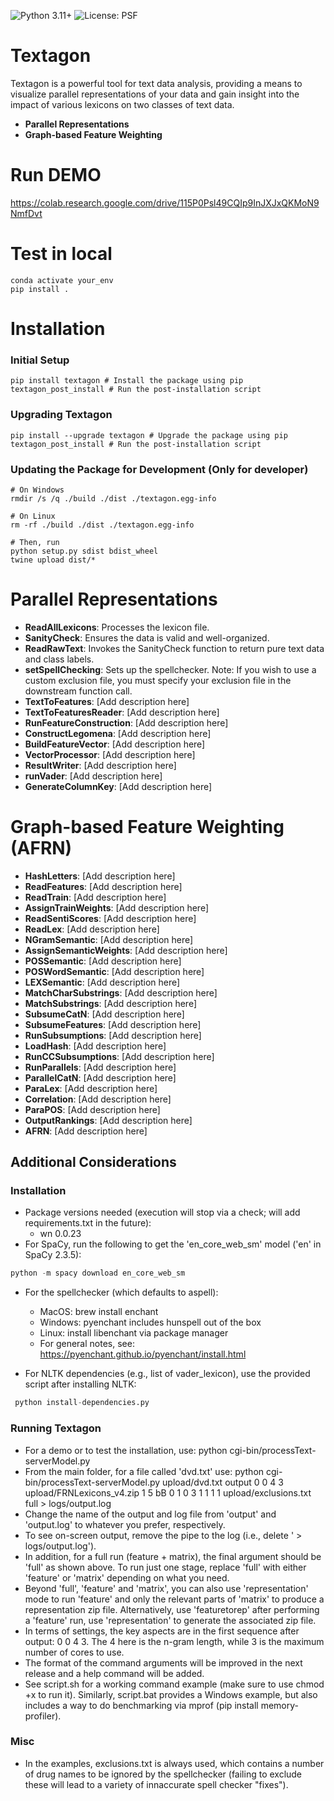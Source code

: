 ![Python 3.11+](https://img.shields.io/badge/python-3.11%2B-blue.svg) ![License: PSF](https://img.shields.io/badge/License-MIT-blue.svg)




# Textagon

Textagon is a powerful tool for text data analysis, providing a means to visualize parallel representations of your data and gain insight into the impact of various lexicons on two classes of text data. 
- **Parallel Representations**
- **Graph-based Feature Weighting**

# Run DEMO

https://colab.research.google.com/drive/115P0Psl49CQIp9InJXJxQKMoN9NmfDvt

# Test in local
```
conda activate your_env
pip install .
```

# Installation

### Initial Setup
```
pip install textagon # Install the package using pip
textagon_post_install # Run the post-installation script
```

### Upgrading Textagon
```
pip install --upgrade textagon # Upgrade the package using pip
textagon_post_install # Run the post-installation script
```

### Updating the Package for Development (Only for developer)
```
# On Windows
rmdir /s /q ./build ./dist ./textagon.egg-info

# On Linux
rm -rf ./build ./dist ./textagon.egg-info

# Then, run
python setup.py sdist bdist_wheel
twine upload dist/*
```

# Parallel Representations

- **ReadAllLexicons**: Processes the lexicon file.
- **SanityCheck**: Ensures the data is valid and well-organized.
- **ReadRawText**: Invokes the SanityCheck function to return pure text data and class labels.
- **setSpellChecking**: Sets up the spellchecker. Note: If you wish to use a custom exclusion file, you must specify your exclusion file in the downstream function call.
- **TextToFeatures**: [Add description here]
- **TextToFeaturesReader**: [Add description here]
- **RunFeatureConstruction**: [Add description here]
- **ConstructLegomena**: [Add description here]
- **BuildFeatureVector**: [Add description here]
- **VectorProcessor**: [Add description here]
- **ResultWriter**: [Add description here]
- **runVader**: [Add description here]
- **GenerateColumnKey**: [Add description here]

# Graph-based Feature Weighting (AFRN)
- **HashLetters**: [Add description here]
- **ReadFeatures**: [Add description here]
- **ReadTrain**: [Add description here]
- **AssignTrainWeights**: [Add description here]
- **ReadSentiScores**: [Add description here]
- **ReadLex**: [Add description here]
- **NGramSemantic**: [Add description here]
- **AssignSemanticWeights**: [Add description here]
- **POSSemantic**: [Add description here]
- **POSWordSemantic**: [Add description here]
- **LEXSemantic**: [Add description here]
- **MatchCharSubstrings**: [Add description here]
- **MatchSubstrings**: [Add description here]
- **SubsumeCatN**: [Add description here]
- **SubsumeFeatures**: [Add description here]
- **RunSubsumptions**: [Add description here]
- **LoadHash**: [Add description here]
- **RunCCSubsumptions**: [Add description here]
- **RunParallels**: [Add description here]
- **ParallelCatN**: [Add description here]
- **ParaLex**: [Add description here]
- **Correlation**: [Add description here]
- **ParaPOS**: [Add description here]
- **OutputRankings**: [Add description here]
- **AFRN**: [Add description here]



## Additional Considerations

### Installation 

- Package versions needed (execution will stop via a check; will add requirements.txt in the future):
    - wn 0.0.23
- For SpaCy, run the following to get the 'en_core_web_sm' model ('en' in SpaCy 2.3.5):

```python
python -m spacy download en_core_web_sm
```

- For the spellchecker (which defaults to aspell):
    - MacOS: brew install enchant
    - Windows: pyenchant includes hunspell out of the box
    - Linux: install libenchant via package manager
    - For general notes, see: https://pyenchant.github.io/pyenchant/install.html

- For NLTK dependencies (e.g., list of vader_lexicon), use the provided script after installing NLTK:

```python
 python install-dependencies.py
```

### Running Textagon 

- For a demo or to test the installation, use:
    python cgi-bin/processText-serverModel.py
- From the main folder, for a file called 'dvd.txt' use:
    python cgi-bin/processText-serverModel.py upload/dvd.txt output 0 0 4 3 upload/FRNLexicons_v4.zip 1 5 bB 0 1 0 3 1 1 1 1 upload/exclusions.txt full > logs/output.log
- Change the name of the output and log file from 'output' and 'output.log' to whatever you prefer, respectively.
- To see on-screen output, remove the pipe to the log (i.e., delete ' > logs/output.log').
- In addition, for a full run (feature + matrix), the final argument should be 'full' as shown above. To run just one stage, replace 'full' with either 'feature' or 'matrix' depending on what you need.
- Beyond 'full', 'feature' and 'matrix', you can also use 'representation' mode to run 'feature' and only the relevant parts of 'matrix' to produce a representation zip file. Alternatively, use 'featuretorep' after performing a 'feature' run, use 'representation' to generate the associated zip file.
- In terms of settings, the key aspects are in the first sequence after output: 0 0 4 3. The 4 here is the n-gram length, while 3 is the maximum number of cores to use.
- The format of the command arguments will be improved in the next release and a help command will be added.
- See script.sh for a working command example (make sure to use chmod +x to run it). Similarly, script.bat provides a Windows example, but also includes a way to do benchmarking via mprof (pip install memory-profiler).


### Misc

- In the examples, exclusions.txt is always used, which contains a number of drug names to be ignored by the spellchecker (failing to exclude these will lead to a variety of innaccurate spell checker "fixes").
